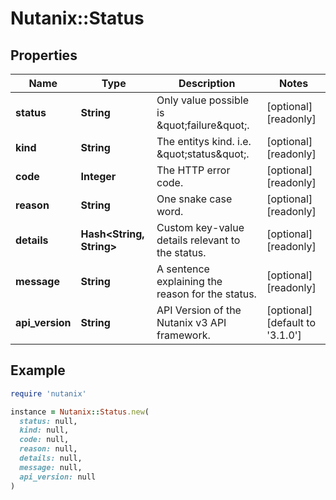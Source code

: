 # Nutanix::Status

## Properties

| Name | Type | Description | Notes |
| ---- | ---- | ----------- | ----- |
| **status** | **String** | Only value possible is \&quot;failure\&quot;. | [optional][readonly] |
| **kind** | **String** | The entitys kind. i.e. \&quot;status\&quot;. | [optional][readonly] |
| **code** | **Integer** | The HTTP error code. | [optional][readonly] |
| **reason** | **String** | One snake case word. | [optional][readonly] |
| **details** | **Hash&lt;String, String&gt;** | Custom key-value details relevant to the status. | [optional][readonly] |
| **message** | **String** | A sentence explaining the reason for the status. | [optional][readonly] |
| **api_version** | **String** | API Version of the Nutanix v3 API framework. | [optional][default to &#39;3.1.0&#39;] |

## Example

```ruby
require 'nutanix'

instance = Nutanix::Status.new(
  status: null,
  kind: null,
  code: null,
  reason: null,
  details: null,
  message: null,
  api_version: null
)
```


